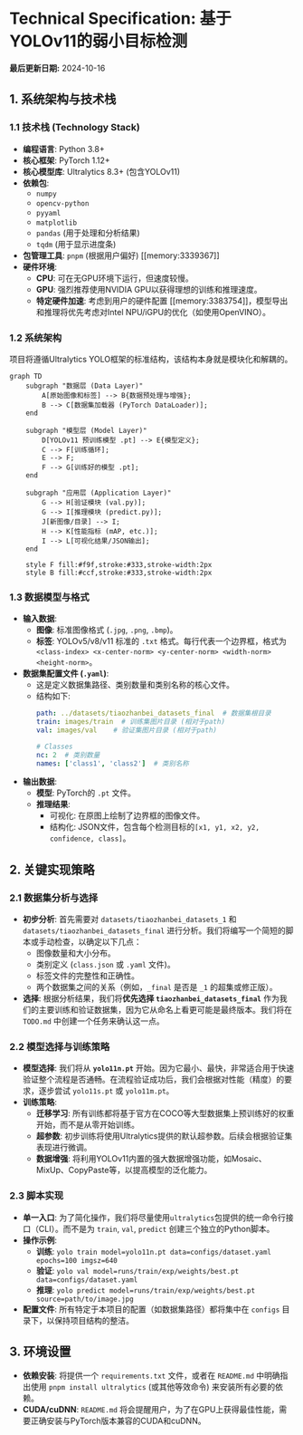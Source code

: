 # Technical Specification: 基于YOLOv11的弱小目标检测

**最后更新日期:** 2024-10-16

## 1. 系统架构与技术栈

### 1.1 技术栈 (Technology Stack)
- **编程语言**: Python 3.8+
- **核心框架**: PyTorch 1.12+
- **核心模型库**: Ultralytics 8.3+ (包含YOLOv11)
- **依赖包**:
    - `numpy`
    - `opencv-python`
    - `pyyaml`
    - `matplotlib`
    - `pandas` (用于处理和分析结果)
    - `tqdm` (用于显示进度条)
- **包管理工具**: `pnpm` (根据用户偏好) [[memory:3339367]]
- **硬件环境**:
    - **CPU**: 可在无GPU环境下运行，但速度较慢。
    - **GPU**: 强烈推荐使用NVIDIA GPU以获得理想的训练和推理速度。
    - **特定硬件加速**: 考虑到用户的硬件配置 [[memory:3383754]]，模型导出和推理将优先考虑对Intel NPU/iGPU的优化（如使用OpenVINO）。

### 1.2 系统架构
项目将遵循Ultralytics YOLO框架的标准结构，该结构本身就是模块化和解耦的。

```mermaid
graph TD
    subgraph "数据层 (Data Layer)"
        A[原始图像和标签] --> B{数据预处理与增强};
        B --> C[数据集加载器 (PyTorch DataLoader)];
    end

    subgraph "模型层 (Model Layer)"
        D[YOLOv11 预训练模型 .pt] --> E{模型定义};
        C --> F[训练循环];
        E --> F;
        F --> G[训练好的模型 .pt];
    end

    subgraph "应用层 (Application Layer)"
        G --> H[验证模块 (val.py)];
        G --> I[推理模块 (predict.py)];
        J[新图像/目录] --> I;
        H --> K[性能指标 (mAP, etc.)];
        I --> L[可视化结果/JSON输出];
    end

    style F fill:#f9f,stroke:#333,stroke-width:2px
    style B fill:#ccf,stroke:#333,stroke-width:2px
```

### 1.3 数据模型与格式
- **输入数据**:
    - **图像**: 标准图像格式 (`.jpg`, `.png`, `.bmp`)。
    - **标签**: YOLOv5/v8/v11 标准的 `.txt` 格式。每行代表一个边界框，格式为 `<class-index> <x-center-norm> <y-center-norm> <width-norm> <height-norm>`。
- **数据集配置文件 (`.yaml`)**:
    - 这是定义数据集路径、类别数量和类别名称的核心文件。
    - 结构如下:
        ```yaml
        path: ../datasets/tiaozhanbei_datasets_final  # 数据集根目录
        train: images/train  # 训练集图片目录 (相对于path)
        val: images/val    # 验证集图片目录 (相对于path)

        # Classes
        nc: 2  # 类别数量
        names: ['class1', 'class2']  # 类别名称
        ```
- **输出数据**:
    - **模型**: PyTorch的 `.pt` 文件。
    - **推理结果**:
        - 可视化: 在原图上绘制了边界框的图像文件。
        - 结构化: JSON文件，包含每个检测目标的`[x1, y1, x2, y2, confidence, class]`。

## 2. 关键实现策略

### 2.1 数据集分析与选择
- **初步分析**: 首先需要对 `datasets/tiaozhanbei_datasets_1` 和 `datasets/tiaozhanbei_datasets_final` 进行分析。我们将编写一个简短的脚本或手动检查，以确定以下几点：
    - 图像数量和大小分布。
    - 类别定义 (`class.json` 或 `.yaml` 文件)。
    - 标签文件的完整性和正确性。
    - 两个数据集之间的关系（例如，`_final` 是否是 `_1` 的超集或修正版）。
- **选择**: 根据分析结果，我们将**优先选择 `tiaozhanbei_datasets_final`** 作为我们的主要训练和验证数据集，因为它从命名上看更可能是最终版本。我们将在 `TODO.md` 中创建一个任务来确认这一点。

### 2.2 模型选择与训练策略
- **模型选择**: 我们将从 **`yolo11n.pt`** 开始。因为它最小、最快，非常适合用于快速验证整个流程是否通畅。在流程验证成功后，我们会根据对性能（精度）的要求，逐步尝试 `yolo11s.pt` 或 `yolo11m.pt`。
- **训练策略**:
    - **迁移学习**: 所有训练都将基于官方在COCO等大型数据集上预训练好的权重开始，而不是从零开始训练。
    - **超参数**: 初步训练将使用Ultralytics提供的默认超参数。后续会根据验证集表现进行微调。
    - **数据增强**: 将利用YOLOv11内置的强大数据增强功能，如Mosaic、MixUp、CopyPaste等，以提高模型的泛化能力。

### 2.3 脚本实现
- **单一入口**: 为了简化操作，我们将尽量使用`ultralytics`包提供的统一命令行接口（CLI）。而不是为 `train`, `val`, `predict` 创建三个独立的Python脚本。
- **操作示例**:
    - **训练**: `yolo train model=yolo11n.pt data=configs/dataset.yaml epochs=100 imgsz=640`
    - **验证**: `yolo val model=runs/train/exp/weights/best.pt data=configs/dataset.yaml`
    - **推理**: `yolo predict model=runs/train/exp/weights/best.pt source=path/to/image.jpg`
- **配置文件**: 所有特定于本项目的配置（如数据集路径）都将集中在 `configs` 目录下，以保持项目结构的整洁。

## 3. 环境设置

- **依赖安装**: 将提供一个 `requirements.txt` 文件，或者在 `README.md` 中明确指出使用 `pnpm install ultralytics` (或其他等效命令) 来安装所有必要的依赖。
- **CUDA/cuDNN**: `README.md` 将会提醒用户，为了在GPU上获得最佳性能，需要正确安装与PyTorch版本兼容的CUDA和cuDNN。 